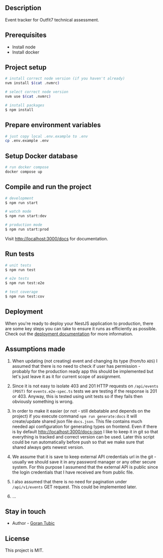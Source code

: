 ## Description

Event tracker for Outfit7 technical assessment.

## Prerequisites

- Install node
- Install docker

## Project setup

```bash
# install correct node version (if you haven't already)
nvm install $(cat .nvmrc)

# select correct node version
nvm use $(cat .nvmrc)

# install packages
$ npm install
```

## Prepare environment variables

```bash
# just copy local .env.example to .env
cp .env.example .env
```

## Setup Docker database

```bash
# run docker compose
docker compose up
```

## Compile and run the project

```bash
# development
$ npm run start

# watch mode
$ npm run start:dev

# production mode
$ npm run start:prod
```

Visit [http://localhost:3000/docs](http://localhost:3000/docs) for documentation.

## Run tests

```bash
# unit tests
$ npm run test

# e2e tests
$ npm run test:e2e

# test coverage
$ npm run test:cov
```

## Deployment

When you're ready to deploy your NestJS application to production, there are some key steps you can take to ensure it runs as efficiently as possible. Check out the [deployment documentation](https://docs.nestjs.com/deployment) for more information.

## Assumptions made

1. When updating (not creating) event and changing its type (from/to `ADS`) I assumed that there is no need to check if user has permission - probably for the production ready app this should be implemented but let's just leave it as it for current scope of assignment.

2. Since it is not easy to isolate 403 and 201 HTTP requests on `/api/events (POST)` for `events.e2e-spec.ts` tests we are testing if the response is 201 or 403. Anyway, this is tested using unit tests so if they fails then obviously something is wrong.

3. In order to make it easier (or not - still debatable and depends on the project) if you execute command `npm run generate:docs` it will create/update shared json file `docs.json`. This file contains much needed api configuration for generating types on frontend. Even if there is by default [http://localhost:3000/docs-json](http://localhost:3000/docs-json) I like to keep it in git so that everything is tracked and correct version can be used. Later this script could be run automatically before push so that we make sure that shared always gets newest version.

4. We assume that it is save to keep external API credentials url in the git - usually we should save it in any password manager or any other secure system. For this purpose I assumend that the external API is public since the login credentials that I have received are from public file.

5. I also assumed that there is no need for pagination under `/api/v1/events` GET request. This could be implemented later.

6. ...

## Stay in touch

- Author - [Goran Tubic](https://github.com/orangeGoran)

## License

This project is MIT.
